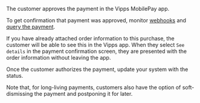 The customer approves the payment in the Vipps MobilePay app.

To get confirmation that payment was approved, monitor
[webhooks](https://developer.vippsmobilepay.com/docs/APIs/webhooks-api) and
[query the payment](https://developer.vippsmobilepay.com/api/epayment#tag/QueryPayments/operation/getPayment).

If you have already attached order information to this purchase, the customer will be able to see this in the Vipps app.
When they select `See details` in the payment confirmation screen, they are presented with the order information without leaving the app.

Once the customer authorizes the payment, update your system with the status.

Note that, for long-living payments, customers also have the option of soft-dismissing the payment and postponing it for later.
